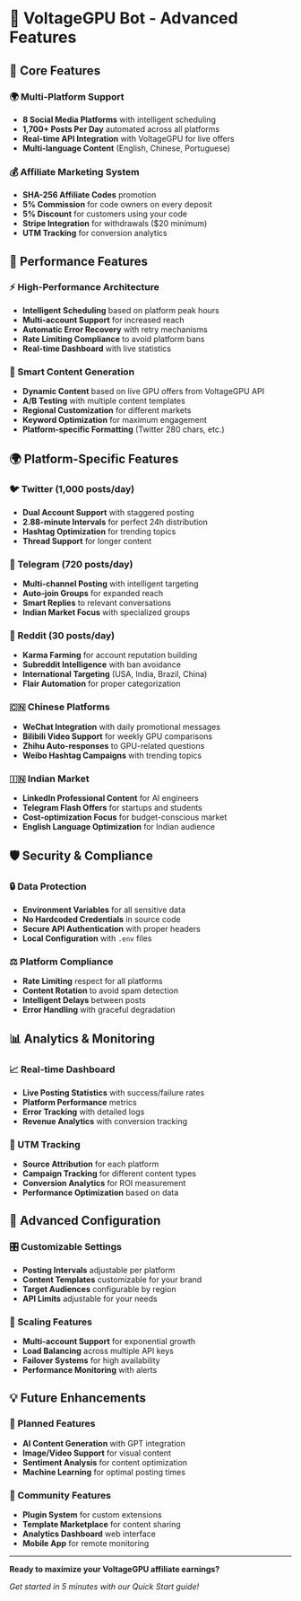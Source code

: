 # 🚀 VoltageGPU Bot - Advanced Features

## 🎯 Core Features

### 🌍 Multi-Platform Support
- **8 Social Media Platforms** with intelligent scheduling
- **1,700+ Posts Per Day** automated across all platforms
- **Real-time API Integration** with VoltageGPU for live offers
- **Multi-language Content** (English, Chinese, Portuguese)

### 💰 Affiliate Marketing System
- **SHA-256 Affiliate Codes** promotion
- **5% Commission** for code owners on every deposit
- **5% Discount** for customers using your code
- **Stripe Integration** for withdrawals ($20 minimum)
- **UTM Tracking** for conversion analytics

## 🚀 Performance Features

### ⚡ High-Performance Architecture
- **Intelligent Scheduling** based on platform peak hours
- **Multi-account Support** for increased reach
- **Automatic Error Recovery** with retry mechanisms
- **Rate Limiting Compliance** to avoid platform bans
- **Real-time Dashboard** with live statistics

### 🎯 Smart Content Generation
- **Dynamic Content** based on live GPU offers from VoltageGPU API
- **A/B Testing** with multiple content templates
- **Regional Customization** for different markets
- **Keyword Optimization** for maximum engagement
- **Platform-specific Formatting** (Twitter 280 chars, etc.)

## 🌍 Platform-Specific Features

### 🐦 Twitter (1,000 posts/day)
- **Dual Account Support** with staggered posting
- **2.88-minute Intervals** for perfect 24h distribution
- **Hashtag Optimization** for trending topics
- **Thread Support** for longer content

### 💬 Telegram (720 posts/day)
- **Multi-channel Posting** with intelligent targeting
- **Auto-join Groups** for expanded reach
- **Smart Replies** to relevant conversations
- **Indian Market Focus** with specialized groups

### 📍 Reddit (30 posts/day)
- **Karma Farming** for account reputation building
- **Subreddit Intelligence** with ban avoidance
- **International Targeting** (USA, India, Brazil, China)
- **Flair Automation** for proper categorization

### 🇨🇳 Chinese Platforms
- **WeChat Integration** with daily promotional messages
- **Bilibili Video Support** for weekly GPU comparisons
- **Zhihu Auto-responses** to GPU-related questions
- **Weibo Hashtag Campaigns** with trending topics

### 🇮🇳 Indian Market
- **LinkedIn Professional Content** for AI engineers
- **Telegram Flash Offers** for startups and students
- **Cost-optimization Focus** for budget-conscious market
- **English Language Optimization** for Indian audience

## 🛡️ Security & Compliance

### 🔒 Data Protection
- **Environment Variables** for all sensitive data
- **No Hardcoded Credentials** in source code
- **Secure API Authentication** with proper headers
- **Local Configuration** with `.env` files

### ⚖️ Platform Compliance
- **Rate Limiting** respect for all platforms
- **Content Rotation** to avoid spam detection
- **Intelligent Delays** between posts
- **Error Handling** with graceful degradation

## 📊 Analytics & Monitoring

### 📈 Real-time Dashboard
- **Live Posting Statistics** with success/failure rates
- **Platform Performance** metrics
- **Error Tracking** with detailed logs
- **Revenue Analytics** with conversion tracking

### 🎯 UTM Tracking
- **Source Attribution** for each platform
- **Campaign Tracking** for different content types
- **Conversion Analytics** for ROI measurement
- **Performance Optimization** based on data

## 🔧 Advanced Configuration

### 🎛️ Customizable Settings
- **Posting Intervals** adjustable per platform
- **Content Templates** customizable for your brand
- **Target Audiences** configurable by region
- **API Limits** adjustable for your needs

### 🚀 Scaling Features
- **Multi-account Support** for exponential growth
- **Load Balancing** across multiple API keys
- **Failover Systems** for high availability
- **Performance Monitoring** with alerts

## 💡 Future Enhancements

### 🔮 Planned Features
- **AI Content Generation** with GPT integration
- **Image/Video Support** for visual content
- **Sentiment Analysis** for content optimization
- **Machine Learning** for optimal posting times

### 🌟 Community Features
- **Plugin System** for custom extensions
- **Template Marketplace** for content sharing
- **Analytics Dashboard** web interface
- **Mobile App** for remote monitoring

---

**Ready to maximize your VoltageGPU affiliate earnings?**

*Get started in 5 minutes with our Quick Start guide!*
